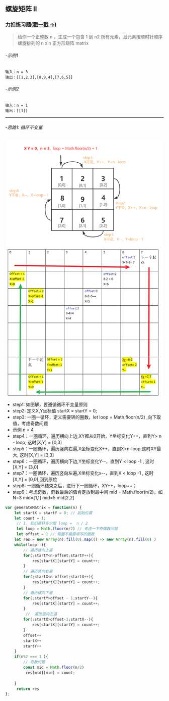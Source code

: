 ## 螺旋矩阵 II

### 力扣练习题[(戳一戳 ->)](https://leetcode.cn/problems/spiral-matrix-ii/)

> 给你一个正整数 n ，生成一个包含 1 到 n2 所有元素，且元素按顺时针顺序螺旋排列的 n x n 正方形矩阵 matrix

###### -示例1
```
输入：n = 3
输出：[[1,2,3],[8,9,4],[7,6,5]]
```
###### -示例2
```
输入：n = 1
输出：[[1]]
```

---

###### -思路1: 循环不变量
![图片](../../../public/lc6-2.png)
![图片](../../../public/lc6-1.png)
- step1: 如图解，要遵循循环不变量原则
- step2: 定义X,Y坐标值 startX = startY = 0;
- step3:  一圈一循环，定义需要转的圈数，let loop = Math.floor(n/2) ,向下取值，考虑奇数问题
- 示例 n = 4
- step4：一圈循环，遍历横向上边,XY都从0开始，Y坐标变化Y++，直到Y> n - loop, 这时[X,Y] = [0,3]
- step5：一圈循环，遍历竖向右遍,X坐标变化X++，直到X>n-loop,这时XY最大, 这时[X,Y] = [3,3]
- step6：一圈循环，遍历横向下边,Y坐标变化Y--，直到Y < loop -1 , 这时[X,Y] = [3,0]
- step7：一圈循环，遍历竖向左遍,X坐标变化x--，直到X < loop -1 , 这时[X,Y] = [0,0],回到原位
- step8: 一圈循环结束之后，进行下一圈循环，XY++，loop++；
- step9：考虑奇数，奇数最后的值肯定放到最中间 mid = Math.floor(n/2)，如N=3 mid=[1,1] mid=5 mid[2,2]
```js
var generateMatrix = function(n) {
    let startX = startY = 0; // 起始位置
    let count = 1;
     // 1. 我们要转多少圈 loop =  n / 2
     let loop = Math.floor(n/2) // 考虑一下奇偶数问题
     let offset = 1 // 每圈不需要填写的圈数
    let res = new Array(n).fill(0).map(() => new Array(n).fill(0) )
    while(loop--){
        // 遍历横向上遍
        for(;startY<n-offset;startY++){
            res[startX][startY] = count++;
        }
        // 遍历竖向右遍
        for(;startX<n-offset;startX++){
            res[startX][startY] = count++;
        }
        // 遍历横向下遍
        for(;startY>offset - 1;startY--){
            res[startX][startY] = count++;
        }
         //  遍历竖向左遍
        for(;startX>offset-1;startX--){
            res[startX][startY] = count++;
        }
        offset++
        startX++
        startY++
    }
    if(n%2 === 1 ){
        // 奇数问题
        const mid = Math.floor(n/2)
         res[mid][mid] = count;

    }
     return res
};
```